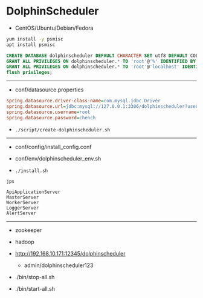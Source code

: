 # DolphinScheduler


- CentOS/Ubuntu/Debian/Fedora
```sh
yum install -y psmisc
apt install psmisc
```


```sql
CREATE DATABASE dolphinscheduler DEFAULT CHARACTER SET utf8 DEFAULT COLLATE utf8_general_ci;
GRANT ALL PRIVILEGES ON dolphinscheduler.* TO 'root'@'%' IDENTIFIED BY 'chench';
GRANT ALL PRIVILEGES ON dolphinscheduler.* TO 'root'@'localhost' IDENTIFIED BY 'chench';
flush privileges;

```


---
- conf/datasource.properties

```ini
spring.datasource.driver-class-name=com.mysql.jdbc.Driver
spring.datasource.url=jdbc:mysql://127.0.0.1:3306/dolphinscheduler?useUnicode=true&characterEncoding=UTF-8
spring.datasource.username=root
spring.datasource.password=chench


```


- `./script/create-dolphinscheduler.sh`

---

- conf/config/install_config.conf

- conf/env/dolphinscheduler_env.sh

- `./install.sh`

```
jps

ApiApplicationServer
MasterServer
WorkerServer
LoggerServer
AlertServer
```

---
- zookeeper
- hadoop


- http://192.168.10.171:12345/dolphinscheduler
    - admin/dolphinscheduler123


- ./bin/stop-all.sh
- ./bin/start-all.sh